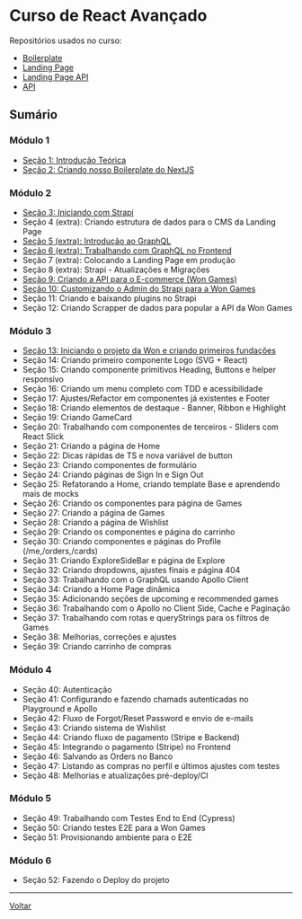# Curso de React Avançado

Repositórios usados no curso:

- [Boilerplate](https://github.com/felipebbarbosa/curso_udemy_react-avancado_boilerplate)
- [Landing Page](https://github.com/felipebbarbosa/curso_udemy_react-avancado_landing-page)
- [Landing Page API](https://github.com/felipebbarbosa/curso_udemy_react-avancado_landing-page-api)
- [API](https://github.com/felipebbarbosa/curso_udemy_react-avancado_api)

## Sumário

### Módulo 1

- [Seção 1: Introdução Teórica](./s1m1_introducao.md)
- [Seção 2: Criando nosso Boilerplate do NextJS](./s2m1_boilerplate-nextjs.md)

### Módulo 2

- [Seção 3: Iniciando com Strapi](./s3m2_strapi.md)
- Seção 4 (extra): Criando estrutura de dados para o CMS da Landing Page
- [Seção 5 (extra): Introdução ao GraphQL](./s5m2_introducao-graphql.md)
- [Seção 6 (extra): Trabalhando com GraphQL no Frontend](./s6m2_graphql-frontend.md)
- Seção 7 (extra): Colocando a Landing Page em produção
- Seção 8 (extra): Strapi - Atualizações e Migrações
- [Seção 9: Criando a API para o E-commerce (Won Games)](./s9m2_criando-api.md)
- [Seção 10: Customizando o Admin do Strapi para a Won Games](./s10m2_customizando-admin.md)
- Seção 11: Criando e baixando plugins no Strapi
- Seção 12: Criando Scrapper de dados para popular a API da Won Games

### Módulo 3

- [Seção 13: Iniciando o projeto da Won e criando primeiros fundações](./s12m3_iniciando-projeto-won.md)
- Seção 14: Criando primeiro componente Logo (SVG + React)
- Seção 15: Criando componente primitivos Heading, Buttons e helper responsivo
- Seção 16: Criando um menu completo com TDD e acessibilidade
- Seção 17: Ajustes/Refactor em componentes já existentes e Footer
- Seção 18: Criando elementos de destaque - Banner, Ribbon e Highlight
- Seção 19: Criando GameCard
- Seção 20: Trabalhando com componentes de terceiros - Sliders com React Slick
- Seção 21: Criando a página de Home
- Seção 22: Dicas rápidas de TS e nova variável de button
- Seção 23: Criando componentes de formulário
- Seção 24: Criando páginas de Sign In e Sign Out
- Seção 25: Refatorando a Home, criando template Base e aprendendo mais de mocks
- Seção 26: Criando os componentes para página de Games
- Seção 27: Criando a página de Games
- Seção 28: Criando a página de Wishlist
- Seção 29: Criando os componentes e página do carrinho
- Seção 30: Criando componentes e páginas do Profile (/me,/orders,/cards)
- Seção 31: Criando ExploreSideBar e página de Explore
- Seção 32: Criando dropdowns, ajustes finais e página 404
- Seção 33: Trabalhando com o GraphQL usando Apollo Client
- Seção 34: Criando a Home Page dinâmica
- Seção 35: Adicionando seções de upcoming e recommended games
- Seção 36: Trabalhando com o Apollo no Client Side, Cache e Paginação
- Seção 37: Trabalhando com rotas e queryStrings para os filtros de Games
- Seção 38: Melhorias, correções e ajustes
- Seção 39: Criando carrinho de compras

### Módulo 4

- Seção 40: Autenticação
- Seção 41: Configurando e fazendo chamads autenticadas no Playground e Apollo
- Seção 42: Fluxo de Forgot/Reset Password e envio de e-mails
- Seção 43: Criando sistema de Wishlist
- Seção 44: Criando fluxo de pagamento (Stripe e Backend)
- Seção 45: Integrando o pagamento (Stripe) no Frontend
- Seção 46: Salvando as Orders no Banco
- Seção 47: Listando as compras no perfil e últimos ajustes com testes
- Seção 48: Melhorias e atualizações pré-deploy/CI

### Módulo 5

- Seção 49: Trabalhando com Testes End to End (Cypress)
- Seção 50: Criando testes E2E para a Won Games
- Seção 51: Provisionando ambiente para o E2E

### Módulo 6

- Seção 52: Fazendo o Deploy do projeto

---

[Voltar](../../../README.md)